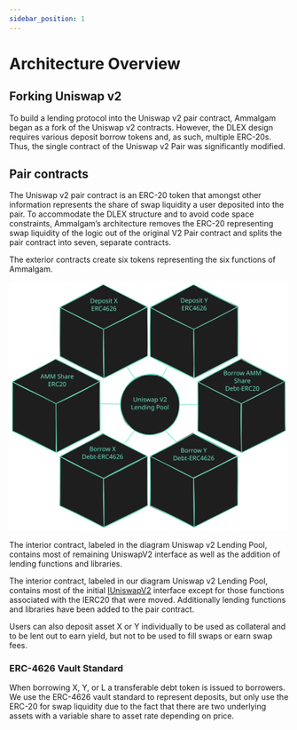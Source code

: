 ```yaml
---
sidebar_position: 1
---
```


# Architecture Overview

## Forking Uniswap v2

​To build a lending protocol into the Uniswap v2 pair contract, Ammalgam began
as a fork of the Uniswap v2 contracts. However, the DLEX design requires various
deposit borrow tokens and, as such, multiple ERC-20s. Thus, the single contract
of the Uniswap v2 Pair was significantly modified.

## Pair contracts

The Uniswap v2 pair contract is an ERC-20 token that amongst other information
represents the share of swap liquidity a user deposited into the pair. To
accommodate the DLEX structure and to avoid code space constraints, Ammalgam’s
architecture removes the ERC-20 representing swap liquidity of the logic out of
the original V2 Pair contract and splits the pair contract into seven, separate
contracts.

The exterior contracts create six tokens representing the six functions of
Ammalgam.


![pair contracts](./assets/PairContracts.svg)

The interior contract, labeled in the  diagram Uniswap v2 Lending Pool, contains
most of remaining UniswapV2 interface as well as the addition of lending
functions and libraries.


The interior contract, labeled in our diagram Uniswap v2 Lending Pool, contains
most of the initial
[IUniswapV2](https://github.com/Uniswap/v2-core/blob/master/contracts/interfaces/IUniswapV2Pair.sol)
interface except for those functions associated with the IERC20 that were moved.
Additionally lending functions and libraries have been added to the pair
contract.

Users can also deposit asset X or Y individually to be used as collateral and to
be lent out to earn yield, but not to be used to fill swaps or earn swap fees.

### ERC-4626 Vault Standard

When borrowing X, Y, or L a transferable debt token is issued to borrowers. We
use the ERC-4626 vault standard to represent deposits, but only use the ERC-20
for swap liquidity due to the fact that there are two underlying assets with a
variable share to asset rate depending on price.

